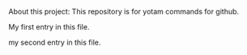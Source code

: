 About this project:  This repository is for yotam commands for github.



My first entry in this file.



my second entry in this file.

